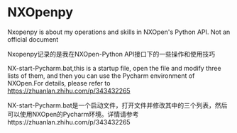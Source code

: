 # NXOpenpy
Nxopenpy is about my operations and skills in NXOpen's Python API. Not an official document

Nxopenpy记录的是我在NXOpen-Python API接口下的一些操作和使用技巧


NX-start-Pycharm.bat,this is a startup file, open the file and modify three lists of them, and then you can use the Pycharm environment of NXOpen.For details, please refer to https://zhuanlan.zhihu.com/p/343432265

NX-start-Pycharm.bat是一个启动文件，打开文件并修改其中的三个列表，然后可以使用NXOpen的Pycharm环境。详情请参考https://zhuanlan.zhihu.com/p/343432265
